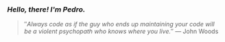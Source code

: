 ### *Hello, there! I'm Pedro.*
> ″*Always code as if the guy who ends up maintaining your code will be a violent psychopath who knows where you live.*″
 — John Woods
